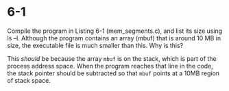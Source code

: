 # 6-1
Compile the program in Listing 6-1 (mem_segments.c), and list its size
using ls –l. Although the program contains an array (mbuf) that is around 10 MB
in size, the executable file is much smaller than this. Why is this?

This _should_ be because the array `mbuf` is on the stack, which is part
of the process address space. When the program reaches that line in the code, the
stack pointer should be subtracted so that `mbuf` points at a 10MB region of stack space.


